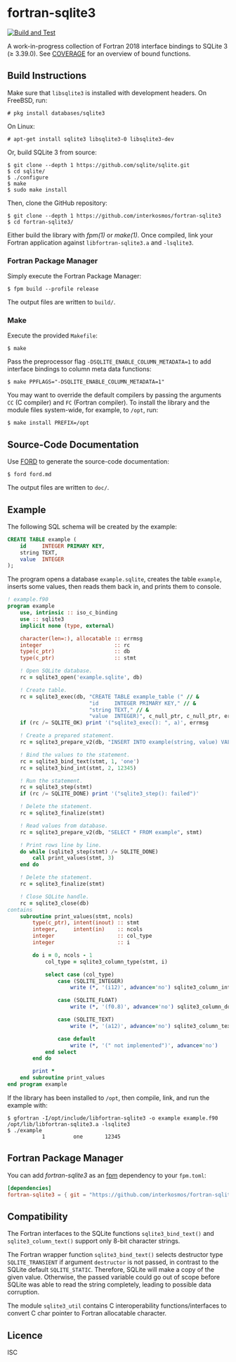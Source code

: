 # fortran-sqlite3

[![Build and Test](https://github.com/interkosmos/fortran-sqlite3/actions/workflows/build.yml/badge.svg)](https://github.com/interkosmos/fortran-sqlite3/actions/workflows/build.yml)

A work-in-progress collection of Fortran 2018 interface bindings to SQLite 3
(≥ 3.39.0). See [COVERAGE](COVERAGE.md) for an overview of bound functions.

## Build Instructions

Make sure that `libsqlite3` is installed with development headers. On FreeBSD,
run:

```
# pkg install databases/sqlite3
```

On Linux:

```
# apt-get install sqlite3 libsqlite3-0 libsqlite3-dev
```

Or, build SQLite 3 from source:

```
$ git clone --depth 1 https://github.com/sqlite/sqlite.git
$ cd sqlite/
$ ./configure
$ make
$ sudo make install
```

Then, clone the GitHub repository:

```
$ git clone --depth 1 https://github.com/interkosmos/fortran-sqlite3
$ cd fortran-sqlite3/
```

Either build the library with _fpm(1)_ or _make(1)_. Once compiled, link your
Fortran application against `libfortran-sqlite3.a` and `-lsqlite3`.

### Fortran Package Manager

Simply execute the Fortran Package Manager:

```
$ fpm build --profile release
```

The output files are written to `build/`.

### Make

Execute the provided `Makefile`:

```
$ make
```

Pass the preprocessor flag `-DSQLITE_ENABLE_COLUMN_METADATA=1` to add interface
bindings to column meta data functions:

```
$ make PPFLAGS="-DSQLITE_ENABLE_COLUMN_METADATA=1"
```

You may want to override the default compilers by passing the arguments `CC` (C
compiler) and `FC` (Fortran compiler). To install the library and the module
files system-wide, for example, to `/opt`, run:

```
$ make install PREFIX=/opt
```

## Source-Code Documentation

Use [FORD](https://github.com/Fortran-FOSS-Programmers/ford) to generate the
source-code documentation:

```
$ ford ford.md
```

The output files are written to `doc/`.

## Example

The following SQL schema will be created by the example:

```sql
CREATE TABLE example (
    id     INTEGER PRIMARY KEY,
    string TEXT,
    value  INTEGER
);
```

The program opens a database `example.sqlite`, creates the table `example`,
inserts some values, then reads them back in, and prints them to console.

```fortran
! example.f90
program example
    use, intrinsic :: iso_c_binding
    use :: sqlite3
    implicit none (type, external)

    character(len=:), allocatable :: errmsg
    integer                       :: rc
    type(c_ptr)                   :: db
    type(c_ptr)                   :: stmt

    ! Open SQLite database.
    rc = sqlite3_open('example.sqlite', db)

    ! Create table.
    rc = sqlite3_exec(db, "CREATE TABLE example_table (" // &
                          "id     INTEGER PRIMARY KEY," // &
                          "string TEXT," // &
                          "value  INTEGER)", c_null_ptr, c_null_ptr, errmsg)
    if (rc /= SQLITE_OK) print '("sqlite3_exec(): ", a)', errmsg

    ! Create a prepared statement.
    rc = sqlite3_prepare_v2(db, "INSERT INTO example(string, value) VALUES (?, ?)", stmt)

    ! Bind the values to the statement.
    rc = sqlite3_bind_text(stmt, 1, 'one')
    rc = sqlite3_bind_int(stmt, 2, 12345)

    ! Run the statement.
    rc = sqlite3_step(stmt)
    if (rc /= SQLITE_DONE) print '("sqlite3_step(): failed")'

    ! Delete the statement.
    rc = sqlite3_finalize(stmt)

    ! Read values from database.
    rc = sqlite3_prepare_v2(db, "SELECT * FROM example", stmt)

    ! Print rows line by line.
    do while (sqlite3_step(stmt) /= SQLITE_DONE)
        call print_values(stmt, 3)
    end do

    ! Delete the statement.
    rc = sqlite3_finalize(stmt)

    ! Close SQLite handle.
    rc = sqlite3_close(db)
contains
    subroutine print_values(stmt, ncols)
        type(c_ptr), intent(inout) :: stmt
        integer,     intent(in)    :: ncols
        integer                    :: col_type
        integer                    :: i

        do i = 0, ncols - 1
            col_type = sqlite3_column_type(stmt, i)

            select case (col_type)
                case (SQLITE_INTEGER)
                    write (*, '(i12)', advance='no') sqlite3_column_int(stmt, i)

                case (SQLITE_FLOAT)
                    write (*, '(f0.8)', advance='no') sqlite3_column_double(stmt, i)

                case (SQLITE_TEXT)
                    write (*, '(a12)', advance='no') sqlite3_column_text(stmt, i)

                case default
                    write (*, '(" not implemented")', advance='no')
            end select
        end do

        print *
    end subroutine print_values
end program example
```

If the library has been installed to `/opt`, then compile, link, and run the
example with:

```
$ gfortran -I/opt/include/libfortran-sqlite3 -o example example.f90 /opt/lib/libfortran-sqlite3.a -lsqlite3
$ ./example
           1         one       12345
```

## Fortran Package Manager

You can add *fortran-sqlite3* as an [fpm](https://github.com/fortran-lang/fpm)
dependency to your `fpm.toml`:

```toml
[dependencies]
fortran-sqlite3 = { git = "https://github.com/interkosmos/fortran-sqlite3.git" }
```

## Compatibility

The Fortran interfaces to the SQLite functions `sqlite3_bind_text()` and
`sqlite3_column_text()` support only 8-bit character strings.

The Fortran wrapper function `sqlite3_bind_text()` selects destructor type
`SQLITE_TRANSIENT` if argument `destructor` is not passed, in contrast to the
SQLite default `SQLITE_STATIC`. Therefore, SQLite will make a copy of the given
value. Otherwise, the passed variable could go out of scope before SQLite was
able to read the string completely, leading to possible data corruption.

The module `sqlite3_util` contains C interoperability functions/interfaces to
convert C char pointer to Fortran allocatable character.

## Licence

ISC
